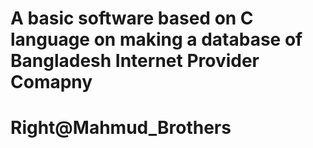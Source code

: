 # A basic software based on C language on making a database of Bangladesh Internet Provider Comapny
# Right@Mahmud_Brothers

